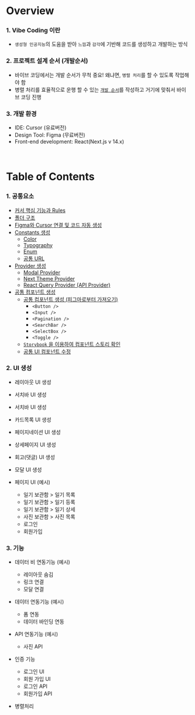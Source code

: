 # Overview
### 1. Vibe Coding 이란
- `생성형 인공지능`의 도움을 받아 `느낌`과 `감각`에 기반해 코드를 생성하고 개발하는 방식

### 2. 프로젝트 설계 순서 (개발순서) 
- 바이브 코딩에서는 개발 순서가 무척 중요! 왜냐면, `병렬 처리`를 할 수 있도록 작업해야 함   
- 병렬 처리를 효율적으로 운행 할 수 있는 [`개발 순서`](#table-of-contents)를 작성하고 거기에 맞춰서 바이브 코딩 진행   

### 3. 개발 환경
- IDE: Cursor (유료버전)
- Design Tool: Figma (무료버전)
- Front-end development: React(Next.js v 14.x)
<br/>

# Table of Contents
### 1. 공통요소
- [커서 핵심 기능과 Rules](1.%20공통요소.md#커서의-핵심-기능)
- [폴더 구조](1.%20공통요소.md#폴더-구조)
- [Figma와 Cursor 연결 및 코드 자동 생성](1.%20공통요소.md#Figma와-Cursor-연결-및-코드-자동-생성) 
- [Constants 생성](1.%20공통요소.md#Constants-생성)
  - [Color](1.%20공통요소.md#color-figma-foundation)
  - [Typography](1.%20공통요소.md#Typography-Figma-Foundation)
  - [Enum](1.%20공통요소.md#Enum-공통-상수)
  - [공통 URL](1.%20공통요소.md#공통-URL)
- [Provider 생성](1.%20공통요소.md#Provider-생성)
  - [Modal Provider](1.%20공통요소.md#Modal-Provider)
  - [Next Theme Provider](1.%20공통요소.md#Next-Theme-Provider#Next-Theme-Provider)
  - [React Query Provider (API Provider)](1.%20공통요소.md#React-Query-Provider-API-Provider)
- [공통 컴포넌트 생성](1.%20공통요소.md#공통-컴포넌트-생성)
  - [공통 컴포넌트 생성 (피그마로부터 가져오기)](1.%20공통요소.md#1-공통-컴포넌트-생성-피그마로부터-가져오기)
    - `<Button />`
    - `<Input />`
    - `<Pagination />`
    - `<SearchBar />`
    - `<SelectBox />`
    - `<Toggle />`
  - [`Storybook` 을 이용하여 컴포넌트 스토리 확인](1.%20공통요소.md##2-storybook-을-이용하여-컴포넌트-스토리-확인)
  - [공통 UI 컴포넌트 수정](1.%20공통요소.md##3-공통-ui-컴포넌트-수정)

### 2. UI 생성
- 레이아웃 UI 생성
- 서치바 UI 생성
- 서치바 UI 생성
- 카드목록 UI 생성
- 페이지네이션 UI 생성
- 상세페이지 UI 생성
- 회고(댓글) UI 생성
- 모달 UI 생성



- 페이지 UI (예시)
  - 일기 보관함 > 일기 목록
  - 일기 보관함 > 일기 등록
  - 일기 보관함 > 일기 상세
  - 사진 보관함 > 사진 목록
  - 로그인
  - 회원가입

### 3. 기능
- 데이터 비 연동기능 (예시)
  - 레이아웃 숨김
  - 링크 연결
  - 모달 연결

- 데이터 연동기능 (예시)
  - 폼 연동
  - 데이터 바인딩 연동

- API 연동기능 (예시)
  - 사진 API

- 인증 기능
  - 로그인 UI
  - 회원 가입 UI
  - 로그인 API
  - 회원가입 API

- 병렬처리

